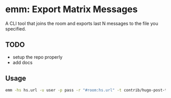 # emm: Export Matrix Messages

A CLI tool that joins the room and exports last N messages to the file you specified.

## TODO

* setup the repo properly
* add docs

## Usage

```bash
emm -hs hs.url -u user -p pass -r "#room:hs.url" -t contrib/hugo-post-template.md -o /tmp/%s.md
```
